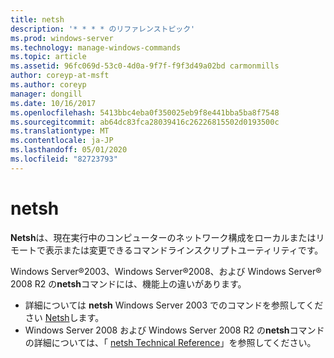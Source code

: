 ```yaml
---
title: netsh
description: '* * * * のリファレンストピック'
ms.prod: windows-server
ms.technology: manage-windows-commands
ms.topic: article
ms.assetid: 96fc069d-53c0-4d0a-9f7f-f9f3d49a02bd carmonmills
author: coreyp-at-msft
ms.author: coreyp
manager: dongill
ms.date: 10/16/2017
ms.openlocfilehash: 5413bbc4eba0f350025eb9f8e441bba5ba8f7548
ms.sourcegitcommit: ab64dc83fca28039416c26226815502d0193500c
ms.translationtype: MT
ms.contentlocale: ja-JP
ms.lasthandoff: 05/01/2020
ms.locfileid: "82723793"
---
```

# <a name="netsh"></a>netsh



**Netsh**は、現在実行中のコンピューターのネットワーク構成をローカルまたはリモートで表示または変更できるコマンドラインスクリプトユーティリティです。

Windows Server®2003、Windows Server®2008、および Windows Server® 2008 R2 の**netsh**コマンドには、機能上の違いがあります。
-   詳細については **netsh** Windows Server 2003 でのコマンドを参照してください [Netsh](https://technet.microsoft.com/library/cc779693(v=ws.10).aspx)します。
-   Windows Server 2008 および Windows Server 2008 R2 の**netsh**コマンドの詳細については、「 [netsh Technical Reference](https://technet.microsoft.com/library/cc754753(v=ws.10).aspx)」を参照してください。